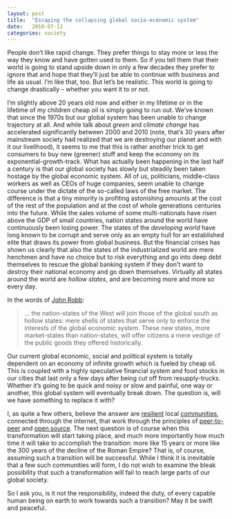 ```yaml
---
layout: post
title:  "Escaping the collapsing global socio-economic system"
date:   2010-07-11
categories: society
---
```


People don’t like rapid change. They prefer things to stay more or less the way they know and have gotten used to them. So if you tell them that their world is going to stand upside down in only a few decades they prefer to ignore that and hope that they’ll just be able to continue with business and life as usual. I’m like that, too. But let’s be realistic. This world is going to change drastically – whether you want it to or not.

I’m slightly above 20 years old now and either in my lifetime or in the lifetime of my children cheap oil is simply going to run out. We’ve known that since the 1970s but our global system has been unable to change trajectory at all. And while talk about *green* and *climate change* has accelerated significantly between 2000 and 2010 (note, that’s 30 years after mainstream society had realized that we are destroying our planet and with it our livelihood), it seems to me that this is rather another trick to get consumers to buy new (greener) stuff and keep the economy on its exponential-growth-track. What has actually been happening in the last half a century is that our global society has slowly but steadily been taken hostage by the global economic system. All of us, politicians, middle-class workers as well as CEOs of huge companies, seem unable to change course under the dictate of the so-called laws of the free market. The difference is that a tiny minority is profiting astonishing amounts at the cost of the rest of the population and at the cost of whole generations centuries into the future. While the sales volume of some multi-nationals have risen above the GDP of small countries, nation states around the world have continuously been losing power. The states of the *developing world* have long known to be corrupt and serve only as an empty hull for an established elite that draws its power from global business. But the financial crises has shown us clearly that also the states of the industrialized world are mere henchmen and have no choice but to risk everything and go into deep debt themselves to rescue the global banking system if they don’t want to destroy their national economy and go down themselves. Virtually all states around the world are *hollow states*, and are becoming more and more so every day.

In the words of [John Robb](http://globalguerrillas.typepad.com/globalguerrillas/2010/05/the-decline-of-the-west.html):

> … the nation-states of the West will join those of the global south as hollow states: mere shells of states that serve only to enforce the interests of the global economic system. These new states, more market-states than nation-states, will offer citizens a mere vestige of the public goods they offered historically.

Our current global economic, social and political system is totally dependent on an economy of infinite growth which is fueled by cheap oil. This is coupled with a highly speculative financial system and food stocks in our cities that last only a few days after being cut off from resupply-trucks. Whether it’s going to be quick and noisy or slow and painful, one way or another, this global system will eventually break down. The question is, will we have something to replace it with?

I, as quite a few others, believe the answer are [resilient](http://en.wikipedia.org/wiki/Resilience_(organizational)) local [communities](http://en.wikipedia.org/wiki/Transition_Towns), connected through the internet, that work through the principles of [peer-to-peer](http://p2pfoundation.net/Manifesto) and [open source](http://en.wikipedia.org/wiki/Open_source). The next question is of course when this transformation will start taking place, and much more importantly how much time it will take to accomplish the transition: more like 15 years or more like the 300 years of the decline of the Roman Empire? That is, of course, assuming such a transition will be successful. While I think it is inevitable that a few such communities will form, I do not wish to examine the bleak possibility that such a transformation will fail to reach large parts of our global society.

So I ask you, is it not the responsibility, indeed the duty, of every capable human being on earth to work towards such a transition? May it be swift and peaceful.

